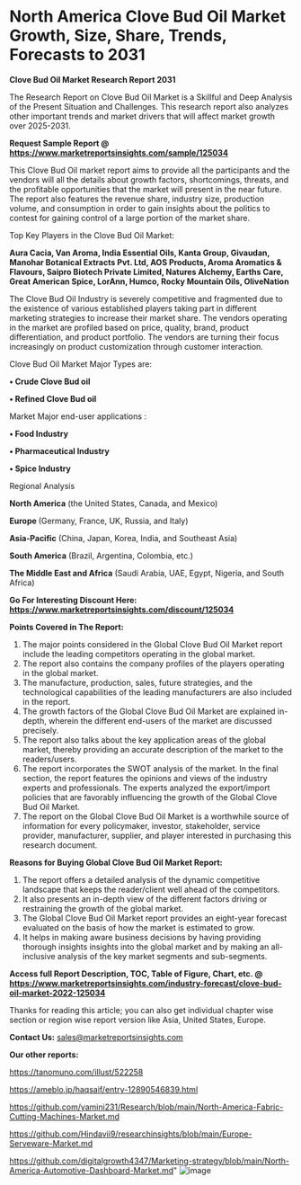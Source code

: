 # North America Clove Bud Oil Market Growth, Size, Share, Trends, Forecasts to 2031

<strong>Clove Bud Oil Market Research Report 2031</strong>

The Research Report on Clove Bud Oil Market is a Skillful and Deep Analysis of the Present Situation and Challenges. This research report also analyzes other important trends and market drivers that will affect market growth over 2025-2031.

<strong>Request Sample Report @ <a href=https://www.marketreportsinsights.com/sample/125034>https://www.marketreportsinsights.com/sample/125034</a></strong>

This Clove Bud Oil market report aims to provide all the participants and the vendors will all the details about growth factors, shortcomings, threats, and the profitable opportunities that the market will present in the near future. The report also features the revenue share, industry size, production volume, and consumption in order to gain insights about the politics to contest for gaining control of a large portion of the market share.

Top Key Players in the Clove Bud Oil Market:

<strong>Aura Cacia, Van Aroma, India Essential Oils, Kanta Group, Givaudan, Manohar Botanical Extracts Pvt. Ltd, AOS Products, Aroma Aromatics & Flavours, Saipro Biotech Private Limited, Natures Alchemy, Earths Care, Great American Spice, LorAnn, Humco, Rocky Mountain Oils, OliveNation</strong>

The Clove Bud Oil Industry is severely competitive and fragmented due to the existence of various established players taking part in different marketing strategies to increase their market share. The vendors operating in the market are profiled based on price, quality, brand, product differentiation, and product portfolio. The vendors are turning their focus increasingly on product customization through customer interaction.

Clove Bud Oil Market Major Types are:

<strong>• Crude Clove Bud oil

• Refined Clove Bud oil</strong>

Market Major end-user applications :

<strong>• Food Industry

• Pharmaceutical Industry

• Spice Industry</strong>

Regional Analysis

</u><strong><b>North America</b></strong> (the United States, Canada, and Mexico)

<strong><b>Europe </b></strong>(Germany, France, UK, Russia, and Italy)

<strong><b>Asia-Pacific</b></strong> (China, Japan, Korea, India, and Southeast Asia)

<strong><b>South America</b></strong> (Brazil, Argentina, Colombia, etc.)

<strong><b>The Middle East and Africa</b></strong> (Saudi Arabia, UAE, Egypt, Nigeria, and South Africa)

<strong>Go For Interesting Discount Here: <a href=https://www.marketreportsinsights.com/discount/125034>https://www.marketreportsinsights.com/discount/125034</a></strong>

<strong>Points Covered in The Report:</strong>
<ol>
  <li>The major points considered in the Global Clove Bud Oil Market report include the leading competitors operating in the global market.</li>
  <li>The report also contains the company profiles of the players operating in the global market.</li>
  <li>The manufacture, production, sales, future strategies, and the technological capabilities of the leading manufacturers are also included in the report.</li>
  <li>The growth factors of the Global Clove Bud Oil Market are explained in-depth, wherein the different end-users of the market are discussed precisely.</li>
  <li>The report also talks about the key application areas of the global market, thereby providing an accurate description of the market to the readers/users.</li>
  <li>The report incorporates the SWOT analysis of the market. In the final section, the report features the opinions and views of the industry experts and professionals. The experts analyzed the export/import policies that are favorably influencing the growth of the Global Clove Bud Oil Market.</li>
  <li>The report on the Global Clove Bud Oil Market is a worthwhile source of information for every policymaker, investor, stakeholder, service provider, manufacturer, supplier, and player interested in purchasing this research document.</li>
</ol>
<strong>Reasons for Buying Global Clove Bud Oil Market Report:</strong>

<ol>
  <li>The report offers a detailed analysis of the dynamic competitive landscape that keeps the reader/client well ahead of the competitors.</li>
  <li>It also presents an in-depth view of the different factors driving or restraining the growth of the global market.</li>
  <li>The Global Clove Bud Oil Market report provides an eight-year forecast evaluated on the basis of how the market is estimated to grow.</li>
  <li>It helps in making aware business decisions by having providing thorough insights insights into the global market and by making an all-inclusive analysis of the key market segments and sub-segments.</li>
</ol>
<strong>Access full Report Description, TOC, Table of Figure, Chart, etc. @ <a href=https://www.marketreportsinsights.com/industry-forecast/clove-bud-oil-market-2022-125034>https://www.marketreportsinsights.com/industry-forecast/clove-bud-oil-market-2022-125034</a></strong>


Thanks for reading this article; you can also get individual chapter wise section or region wise report version like Asia, United States, Europe.

<strong>Contact Us:</strong>
sales@marketreportsinsights.com

<strong>Our other reports:</strong>

<a href=https://tanomuno.com/illust/522258>https://tanomuno.com/illust/522258</a>

<a href=https://ameblo.jp/haqsaif/entry-12890546839.html>https://ameblo.jp/haqsaif/entry-12890546839.html</a>

<a href=https://github.com/yamini231/Research/blob/main/North-America-Fabric-Cutting-Machines-Market.md>https://github.com/yamini231/Research/blob/main/North-America-Fabric-Cutting-Machines-Market.md</a>

<a href=https://github.com/Hindavii9/researchinsights/blob/main/Europe-Serveware-Market.md>https://github.com/Hindavii9/researchinsights/blob/main/Europe-Serveware-Market.md</a>

<a href=https://github.com/digitalgrowth4347/Marketing-strategy/blob/main/North-America-Automotive-Dashboard-Market.md>https://github.com/digitalgrowth4347/Marketing-strategy/blob/main/North-America-Automotive-Dashboard-Market.md</a>"
![image](https://github.com/user-attachments/assets/8ab89d96-191d-481b-a292-0001b0c14afd)
